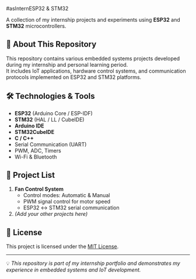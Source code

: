 #asInternESP32 & STM32

A collection of my internship projects and experiments using **ESP32** and **STM32** microcontrollers.

## 📌 About This Repository
This repository contains various embedded systems projects developed during my internship and personal learning period.  
It includes IoT applications, hardware control systems, and communication protocols implemented on ESP32 and STM32 platforms.

## 🛠 Technologies & Tools
- **ESP32** (Arduino Core / ESP-IDF)
- **STM32** (HAL / LL / CubeIDE)
- **Arduino IDE**
- **STM32CubeIDE**
- **C / C++**
- Serial Communication (UART)
- PWM, ADC, Timers
- Wi-Fi & Bluetooth

## 📂 Project List
1. **Fan Control System**
   - Control modes: Automatic & Manual
   - PWM signal control for motor speed
   - ESP32 ↔ STM32 serial communication
2. *(Add your other projects here)*

## 📜 License
This project is licensed under the [MIT License](LICENSE).

---
💡 *This repository is part of my internship portfolio and demonstrates my experience in embedded systems and IoT development.*
